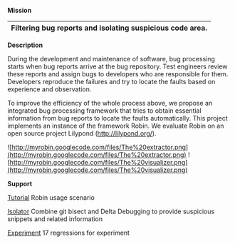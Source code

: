 **Mission**

|Filtering bug reports and isolating suspicious code area.|
|:--------------------------------------------------------|

**Description**

During the development and maintenance of software, bug processing starts when bug reports arrive at the bug repository. Test engineers review these reports and assign bugs to developers who are responsible for them. Developers reproduce the failures and try to locate the faults based on experience and observation.

To improve the efficiency of the whole process above, we propose an integrated bug processing framework that tries to obtain essential information from bug reports to locate the faults automatically. This project implements an instance of the framework Robin. We evaluate Robin on an open source project Lilypond (http://lilypond.org/).

![http://myrobin.googlecode.com/files/The%20extractor.png](http://myrobin.googlecode.com/files/The%20extractor.png)
![http://myrobin.googlecode.com/files/The%20visualizer.png](http://myrobin.googlecode.com/files/The%20visualizer.png)

**Support**

[Tutorial](http://myrobin.googlecode.com/files/tutorial.pdf) Robin usage scenario

[Isolator](http://myrobin.googlecode.com/files/isolator.rar) Combine git bisect and Delta Debugging to provide suspicious snippets and related information

[Experiment](http://code.google.com/p/myrobin/wiki/Regressions) 17 regressions for experiment